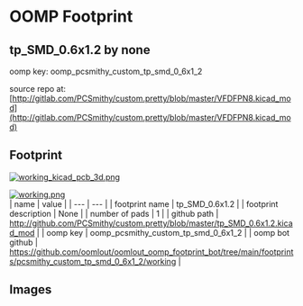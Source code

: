 # OOMP Footprint  
## tp_SMD_0.6x1.2  by none  
  
oomp key: oomp_pcsmithy_custom_tp_smd_0_6x1_2  
  
source repo at: [http://gitlab.com/PCSmithy/custom.pretty/blob/master/VFDFPN8.kicad_mod](http://gitlab.com/PCSmithy/custom.pretty/blob/master/VFDFPN8.kicad_mod)  
## Footprint  
  
[![working_kicad_pcb_3d.png](working_kicad_pcb_3d_600.png)](working_kicad_pcb_3d.png)  
  
[![working.png](working_600.png)](working.png)  
| name | value | 
| --- | --- | 
| footprint name | tp_SMD_0.6x1.2 | 
| footprint description | None | 
| number of pads | 1 | 
| github path | http://github.com/PCSmithy/custom.pretty/blob/master/tp_SMD_0.6x1.2.kicad_mod | 
| oomp key | oomp_pcsmithy_custom_tp_smd_0_6x1_2 | 
| oomp bot github | https://github.com/oomlout/oomlout_oomp_footprint_bot/tree/main/footprints/pcsmithy_custom_tp_smd_0_6x1_2/working | 
## Images  
